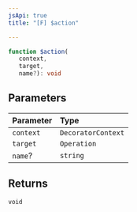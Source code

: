 ```yaml
---
jsApi: true
title: "[F] $action"

---
```

```ts
function $action(
   context, 
   target, 
   name?): void
```

## Parameters

| Parameter | Type |
| :------ | :------ |
| `context` | `DecoratorContext` |
| `target` | `Operation` |
| `name`? | `string` |

## Returns

`void`
